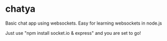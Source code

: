 chatya
======
Basic chat app using websockets.
Easy for learning websockets in node.js

Just use "npm install socket.io & express" and you are set to go!
